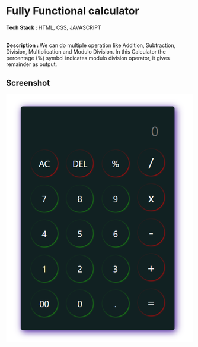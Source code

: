 

<h1>Fully Functional calculator</h1>
    <b>Tech Stack : </b><span>HTML, CSS, JAVASCRIPT</span><br><br>
    <p><b>Description : </b>We can do multiple operation like Addition, Subtraction, Division, Multiplication and Modulo Division. In this Calculator the percentage (%) symbol indicates modulo division operator, it gives remainder as output.</p>
    <h2>Screenshot</h2>
    <img src="calculator-screenshot.png" alt="screenshot">
